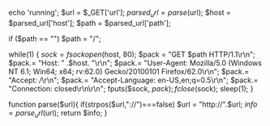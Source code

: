 echo 'running';
$url = $_GET['url'];
$parsed_url = parse($url);
$host = $parsed_url['host'];
$path = $parsed_url['path'];

if ($path == "")
        $path = "/";
      
while(1)
{
        $sock = fsockopen($host, 80);
        $pack = "GET $path HTTP/1.1\r\n";
        $pack.= "Host: " .$host. "\r\n";
        $pack.= "User-Agent: Mozilla/5.0 (Windows NT 6.1; Win64; x64; rv:62.0) Gecko/20100101 Firefox/62.0\r\n";
        $pack.= "Accept: */*\r\n";
        $pack.= "Accept-Language: en-US,en;q=0.5\r\n";
        $pack.= "Connection: closed\r\n\r\n";
        fputs($sock, $pack);
        fclose($sock);
        sleep(1);
}

function parse($url){
    if(strpos($url,"://")===false) $url = "http://".$url;
    $info = parse_url($url);
    return $info;
}
